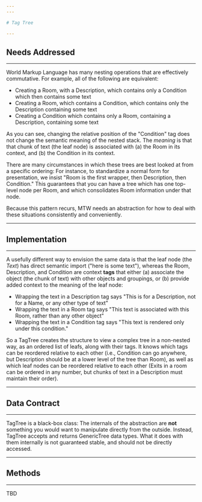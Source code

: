 ```yaml
---
---

# Tag Tree

---
```


## Needs Addressed

---

World Markup Language has many nesting operations that are effectively commutative. For
example, all of the following are equivalent:
- Creating a Room, with a Description, which contains only a Condition which then
contains some text
- Creating a Room, which contains a Condition, which contains only the Description containing
some text
- Creating a Condition which contains only a Room, containing a Description, containing
some text

As you can see, changing the relative position of the "Condition" tag does not change the
semantic meaning of the nested stack. The *meaning* is that that chunk of text (the leaf
node) is associated with (a) the Room in its context, and (b) the Condition in its context.

There are many circumstances in which these trees are best looked at from a specific ordering:
For instance, to standardize a normal form for presentation, we insist "Room is the first wrapper,
then Description, then Condition."  This guarantees that you can have a tree which has one top-level
node per Room, and which consolidates Room information under that node.

Because this pattern recurs, MTW needs an abstraction for how to deal with these situations
consistently and conveniently.

---

## Implementation

---

A usefully different way to envision the same data is that the leaf node (the *Text*) has direct
semantic import ("here is some text"), whereas the Room, Description, and Condition are context
**tags** that either (a) associate the object (the chunk of text) with other objects and groupings,
or (b) provide added context to the meaning of the leaf node:
- Wrapping the text in a Description tag says "This is for a Description, not for a Name, or any
other type of text"
- Wrapping the text in a Room tag says "This text is associated with this Room, rather than any
other object"
- Wrapping the text in a Condition tag says "This text is rendered only under this condition."

So a TagTree creates the structure to view a complex tree in a non-nested way, as an ordered list
of leafs, along with their tags. It knows which tags can be reordered relative to each other (i.e.,
Condition can go anywhere, but Description should be at a lower level of the tree than Room), as well
as which leaf nodes can be reordered relative to each other (Exits in a room can be ordered in
any number, but chunks of text in a Description must maintain their order).

---

## Data Contract

---

TagTree is a black-box class: The internals of the abstraction are **not** something you would want
to manipulate directly from the outside. Instead, TagTree accepts and returns GenericTree<whatever>
data types. What it does with them internally is not guaranteed stable, and should not be directly
accessed.

---

## Methods

---

TBD